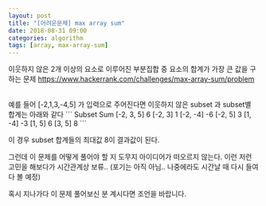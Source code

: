 ```yaml
---
layout: post
title: "[어려운문제] max array sum"
date: 2018-08-31 09:00
categories: algorithm
tags: [array, max-array-sum]
---
```

이웃하지 않은 2개 이상의 요소로 이루어진 부분집합 중 요소의 합계가 가장 큰 값을 구하는 문제
<https://www.hackerrank.com/challenges/max-array-sum/problem>

<br>
예를 들어 [-2,1,3,-4,5] 가 입력으로 주어진다면 이웃하지 않은 subset 과 subset별 합계는 아래와 같다
```
Subset      Sum
[-2, 3, 5]   6
[-2, 3]      1
[-2, -4]    -6
[-2, 5]      3
[1, -4]     -3
[1, 5]       6
[3, 5]       8
```

이 경우 subset 합계들의 최대값 8이 결과값이 된다.

그런데 이 문제를 어떻게 풀어야 할 지 도무지 아이디어가 떠오르지 않는다. 이런 저런 고민을 해보다가 시간관계상 보류.. (포기는 아직 아님.. 나중에라도 시간날 때 다시 들여다 볼 예정)

혹시 지나가다 이 문제 풀어보신 분 계시다면 조언을 바랍니다.